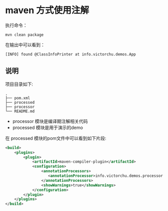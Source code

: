 # maven 方式使用注解

执行命令：

```
mvn clean package
```

在输出中可以看到：

```
[INFO] found @ClassInfoPrinter at info.victorchu.demos.App
```

## 说明

项目目录如下:

```text
.
├── pom.xml
├── processed
├── processor
└── README.md
```

* processor 模块是编译期注解相关代码
* processed 模块是用于演示的demo

在 processed 模块的pom文件中可以看到如下片段:

```xml
<build>
    <plugins>
        <plugin>
            <artifactId>maven-compiler-plugin</artifactId>
            <configuration>
                <annotationProcessors>
                   <annotationProcessor>info.victorchu.demos.processor.ClassInfoPrinterProcessor</annotationProcessor>
                </annotationProcessors>
                <showWarnings>true</showWarnings>
            </configuration>
        </plugin>
    </plugins>
</build>
```

